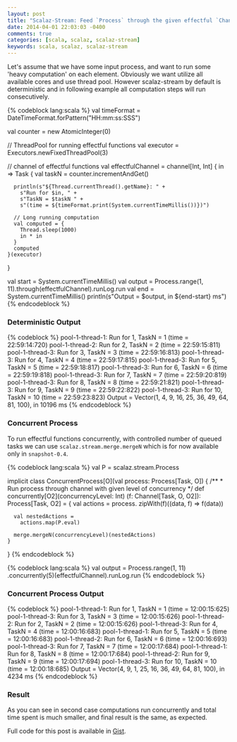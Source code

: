 ```yaml
---
layout: post
title: "Scalaz-Stream: Feed `Process` through the given effectful `Channel` concurrently"
date: 2014-04-01 22:03:03 -0400
comments: true
categories: [scala, scalaz, scalaz-stream]
keywords: scala, scalaz, scalaz-stream
---
```


Let's assume that we have some input process, and want to run some 'heavy computation' on each element.
Obviously we want utilize all available cores and use thread pool. However scalaz-stream by default is deterministic
and in following example all computation steps will run consecutively.

<!-- more -->

{% codeblock lang:scala %}
  val timeFormat = DateTimeFormat.forPattern("HH:mm:ss:SSS")

  val counter = new AtomicInteger(0)

  // ThreadPool for running effectful functions
  val executor = Executors.newFixedThreadPool(3)

  // channel of effectful functions
  val effectfulChannel = channel[Int, Int] {
    in => Task {
      val taskN = counter.incrementAndGet()

      println(s"${Thread.currentThread().getName}: " +
        s"Run for $in, " +
        s"TaskN = $taskN " +
        s"(time = ${timeFormat.print(System.currentTimeMillis())})")

      // Long running computation
      val computed = {
        Thread.sleep(1000)
        in * in
      }
      computed
    }(executor)
  }

  val start = System.currentTimeMillis()
  val output = Process.range(1, 11).through(effectfulChannel).runLog.run
  val end = System.currentTimeMillis()
  println(s"Output = $output, in ${end-start} ms")
{% endcodeblock %}

### Deterministic Output

{% codeblock %}
pool-1-thread-1: Run for 1, TaskN = 1   (time = 22:59:14:720)
pool-1-thread-2: Run for 2, TaskN = 2   (time = 22:59:15:811)
pool-1-thread-3: Run for 3, TaskN = 3   (time = 22:59:16:813)
pool-1-thread-3: Run for 4, TaskN = 4   (time = 22:59:17:815)
pool-1-thread-3: Run for 5, TaskN = 5   (time = 22:59:18:817)
pool-1-thread-3: Run for 6, TaskN = 6   (time = 22:59:19:818)
pool-1-thread-3: Run for 7, TaskN = 7   (time = 22:59:20:819)
pool-1-thread-3: Run for 8, TaskN = 8   (time = 22:59:21:821)
pool-1-thread-3: Run for 9, TaskN = 9   (time = 22:59:22:822)
pool-1-thread-3: Run for 10, TaskN = 10 (time = 22:59:23:823)
Output = Vector(1, 4, 9, 16, 25, 36, 49, 64, 81, 100), in 10196 ms
{% endcodeblock %}


### Concurrent Process

To run effectful functions concurrently, with controlled number of queued tasks we can use `scalaz.stream.merge.mergeN` which is for now available only in `snapshot-0.4`.

{% codeblock lang:scala %}
  val P = scalaz.stream.Process

  implicit class ConcurrentProcess[O](val process: Process[Task, O]) {
    /**
     * Run process through channel with given level of concurrency
     */
    def concurrently[O2](concurrencyLevel: Int)
                        (f: Channel[Task, O, O2]): Process[Task, O2] = {
      val actions =
        process.
          zipWith(f)((data, f) => f(data))

      val nestedActions =
        actions.map(P.eval)

      merge.mergeN(concurrencyLevel)(nestedActions)
    }
  }
{% endcodeblock %}

{% codeblock lang:scala %}
  val output = Process.range(1, 11)
               .concurrently(5)(effectfulChannel).runLog.run
{% endcodeblock %}

### Concurrent Process Output

{% codeblock %}
pool-1-thread-1: Run for 1, TaskN = 1 (time = 12:00:15:625)
pool-1-thread-3: Run for 3, TaskN = 3 (time = 12:00:15:626)
pool-1-thread-2: Run for 2, TaskN = 2 (time = 12:00:15:626)
pool-1-thread-3: Run for 4, TaskN = 4 (time = 12:00:16:683)
pool-1-thread-1: Run for 5, TaskN = 5 (time = 12:00:16:683)
pool-1-thread-2: Run for 6, TaskN = 6 (time = 12:00:16:693)
pool-1-thread-3: Run for 7, TaskN = 7 (time = 12:00:17:684)
pool-1-thread-1: Run for 8, TaskN = 8 (time = 12:00:17:684)
pool-1-thread-2: Run for 9, TaskN = 9 (time = 12:00:17:694)
pool-1-thread-3: Run for 10, TaskN = 10 (time = 12:00:18:685)
Output = Vector(4, 9, 1, 25, 16, 36, 49, 64, 81, 100), in 4234 ms
{% endcodeblock %}

### Result

As you can see in second case computations run concurrently and total time spent is much smaller, and final result is the same, as expected.

Full code for this post is available in [Gist](https://gist.github.com/ezhulenev/9916972).
